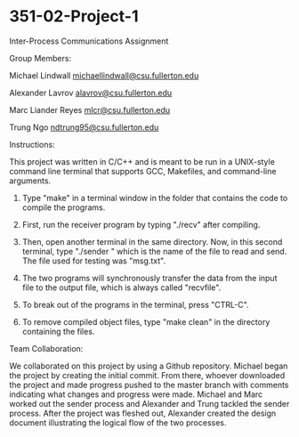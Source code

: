 # 351-02-Project-1
Inter-Process Communications Assignment

Group Members:

Michael Lindwall michaellindwall@csu.fullerton.edu

Alexander Lavrov alavrov@csu.fullerton.edu

Marc Liander Reyes mlcr@csu.fullerton.edu

Trung Ngo ndtrung95@csu.fullerton.edu


Instructions:

This project was written in C/C++ and is meant to be run in a UNIX-style
command line terminal that supports GCC, Makefiles, and command-line arguments.

1) Type "make" in a terminal window in the folder that contains the code to
  compile the programs.

2) First, run the receiver program by typing "./recv" after compiling.

3) Then, open another terminal in the same directory.  Now, in this second
  terminal, type "./sender <FILENAME>" which <FILENAME> is the name of the
  file to read and send.  The file used for testing was "msg.txt".

4) The two programs will synchronously transfer the data from the input file
  to the output file, which is always called "recvfile".

5) To break out of the programs in the terminal, press "CTRL-C".

6) To remove compiled object files, type "make clean" in the directory
  containing the files.  


Team Collaboration:

We collaborated on this project by using a Github repository.  Michael began the
project by creating the initial commit.  From there, whoever downloaded the
project and made progress pushed to the master branch with comments indicating
what changes and progress were made.  Michael and Marc worked out the sender
process and Alexander and Trung tackled the sender process. After the project
was fleshed out, Alexander created the design document illustrating the logical
 flow of the two processes.

